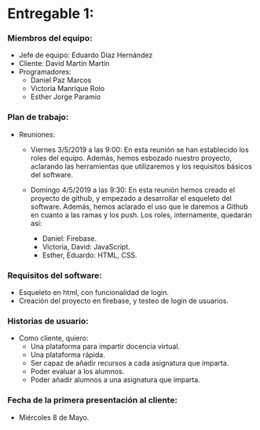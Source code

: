 #	Entregable 1:


### Miembros del equipo:
  
- Jefe de equipo: Eduardo Díaz Hernández
- Cliente: David Martín Martín
- Programadores:
    - Daniel Paz Marcos
    - Victoria Manrique Rolo
    - Esther Jorge Paramio



### Plan de trabajo:

- Reuniones:
    - Viernes 3/5/2019 a las 9:00:
	En esta reunión se han establecido los roles del equipo. Además, hemos esbozado nuestro proyecto, aclarando las herramientas que utilizaremos y los requisitos básicos del software.
    
    - Domingo 4/5/2019 a las 9:30: 
	En esta reunión hemos creado el proyecto de github, y empezado a desarrollar el esqueleto del software. Además, hemos aclarado el uso que le daremos a Github en cuanto a las ramas y los push.
	Los roles, internamente, quedarán así:
	    - Daniel: Firebase.
	    - Victoria, David: JavaScript.
	    - Esther, Eduardo: HTML, CSS.

### Requisitos del software:

- Esqueleto en html, con funcionalidad de login.
- Creación del proyecto en firebase, y testeo de login de usuarios.



### Historias de usuario:

- Como cliente, quiero: 
    - Una plataforma para impartir docencia virtual.
    - Una plataforma rápida.
    - Ser capaz de añadir recursos a cada asignatura que imparta.
    - Poder evaluar a los alumnos.
    - Poder añadir alumnos a una asignatura que imparta.



### Fecha de la primera presentación al cliente:

- Miércoles 8 de Mayo.

